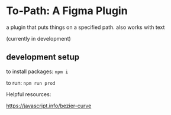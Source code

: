 # To-Path: A Figma Plugin

a plugin that puts things on a specified path.
also works with text

(currently in development)



## development setup

to install packages:
`npm i` 

to run:
`npm run prod`

Helpful resources:

https://javascript.info/bezier-curve
